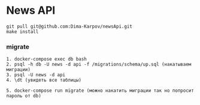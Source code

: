 # News API

```
git pull git@github.com:Dima-Karpov/newsApi.git
make install
```

### migrate
    1. docker-compose exec db bash
    2. psql -h db -U news -d api -f /migrations/schema/up.sql (накатываем миграции)
    3. psql -U news -d api
    4. \dt (увидеть все таблицы)

    5. docker-compose run migrate (можно накатить миграции так но попросит пароль от db)

